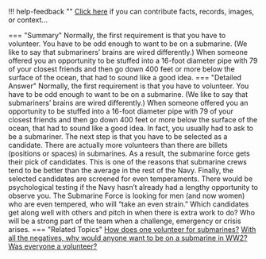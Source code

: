 !!! help-feedback ""
    <a href="/feedback/" data-feedback-link>Click here</a>
    if you can contribute facts, records, images, or context…

<a id="summary"></a>
=== "Summary"
    Normally, the first requirement is that you have to volunteer. You have to be odd enough to want to be on a submarine. (We like to say that submariners’ brains are wired differently.) When someone offered you an opportunity to be stuffed into a 16-foot diameter pipe with 79 of your closest friends and then go down 400 feet or more below the surface of the ocean, that had to sound like a good idea.
=== "Detailed Answer"
    Normally, the first requirement is that you have to volunteer. You have to be odd enough to want to be on a submarine. (We like to say that submariners’ brains are wired differently.) When someone offered you an opportunity to be stuffed into a 16-foot diameter pipe with 79 of your closest friends and then go down 400 feet or more below the surface of the ocean, that had to sound like a good idea. In fact, you usually had to ask to be a submariner.
    The next step is that you have to be selected as a candidate. There are actually more volunteers than there are billets (positions or spaces) in submarines. As a result, the submarine force gets their pick of candidates. This is one of the reasons that submarine crews tend to be better than the average in the rest of the Navy.
    Finally, the selected candidates are screened for even temperaments. There would be psychological testing if the Navy hasn’t already had a lengthy opportunity to observe you. The Submarine Force is looking for men (and now women) who are even tempered, who will “take an even strain.” Which candidates get along well with others and pitch in when there is extra work to do? Who will be a strong part of the team when a challenge, emergency or crisis arises.
=== "Related Topics"
    [How does one volunteer for submarines?](how-does-one-volunteer-for-submarines.md#summary)
    [With all the negatives, why would anyone want to be on a submarine in WW2?](with-all-the-negatives-why-would-anyone-want-to-be-on-a-submarine-in-ww2.md#summary)
    [Was everyone a volunteer?](was-everyone-a-volunteer.md#summary)
